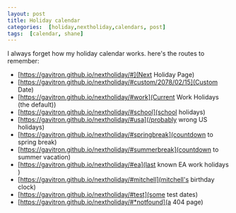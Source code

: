 ```yaml
---
layout: post
title: Holiday calendar
categories:  [holiday,nextholiday,calendars, post]
tags:  [calendar, shane]
---
```


I always forget how my holiday calendar works. here's the routes to remember:

* [https://gavitron.github.io/nextholiday/#](Next Holiday Page)
* [https://gavitron.github.io/nextholiday/#custom/2078/02/15](Custom Date)
* [https://gavitron.github.io/nextholiday/#work](Current Work Holidays (the default)) 
* [https://gavitron.github.io/nextholiday/#school](school holidays)
* [https://gavitron.github.io/nextholiday/#usa](/probably wrong US holidays)
* [https://gavitron.github.io/nextholiday/#springbreak](countdown to spring break)
* [https://gavitron.github.io/nextholiday/#summerbreak](countdown to summer vacation)
* [https://gavitron.github.io/nextholiday/#ea](last known EA work holidays )
* [https://gavitron.github.io/nextholiday/#mitchell](mitchell's birthday clock)
* [https://gavitron.github.io/nextholiday/#test](some test dates)
* [https://gavitron.github.io/nextholiday/#*notfound](a 404 page)

